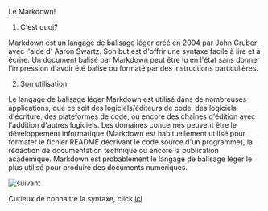 Le Markdown!

1. C'est quoi? 

Markdown est un langage de balisage léger créé en 2004 par John Gruber avec l'aide d' Aaron Swartz. Son but est d'offrir une syntaxe facile à lire et à écrire. Un document balisé par Markdown peut être lu en l'état sans donner l’impression d'avoir été balisé ou formaté par des instructions particulières.

2. Son utilisation.

Le langage de balisage léger Markdown est utilisé dans de nombreuses applications, que ce soit des logiciels/éditeurs de code, des logiciels d'écriture, des plateformes de code, ou encore des chaînes d'édition avec l'addition d'autres logiciels. Les domaines concernés peuvent être le développement informatique (Markdown est habituellement utilisé pour formater le fichier README décrivant le code source d'un programme), la rédaction de documentation technique ou encore la publication académique. Markdown est probablement le langage de balisage léger le plus utilisé pour produire des documents numériques.


![suivant](https://media.giphy.com/media/a5viI92PAF89q/200w_d.gif)

Curieux de connaitre la syntaxe, click [ici]()
